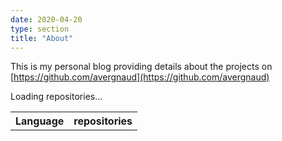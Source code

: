 ```yaml
---
date: 2020-04-20
type: section
title: "About"
---
```


This is my personal blog providing details about the projects on [https://github.com/avergnaud](https://github.com/avergnaud)

<div id="loading">Loading repositories...</div>
<table id="languages-result">
<tr>
    <th>Language</th>
    <th>repositories</th>
  </tr>
</table>

<script>

    var mapper = function(ent){return ent.language},
    reducer = function(stats, lang) {stats[lang] = (stats[lang] || 0) + 1; return stats};
  
    window.ghApiCallHandler = function(result) {
    if (Math.floor(result.meta.status/100) == 2) {
        langStats = result.data.map(mapper).reduce(reducer, {});

        var sortable = [];
        for (var language in langStats) {
            sortable.push([language, langStats[language]]);
        }
        sortable.sort(function(a, b) {
            return b[1] - a[1];
        });

        var table = document.getElementById("languages-result");
        document.getElementById("loading").innerHTML = ''
        for (s of sortable) {
            if (s[0] != "null") {
                // do stuff
                var languageRow = document.createElement('tr');
                var lien = "<a href='https://github.com/search?q=user%3Aavergnaud+language%3A" 
                            + s[0] 
                            + "&s=updated' target='_blank'>" 
                            + s[0] 
                            + "</a>";
                var lienCell = document.createElement('td');
                lienCell.innerHTML = lien;
                languageRow.appendChild(lienCell);
                var nb = "<a href='https://github.com/search?q=user%3Aavergnaud+language%3A" 
                            + s[0] 
                            + "&s=updated' target='_blank'>" 
                            + s[1] 
                            + "</a>";
                var nbCell = document.createElement('td');
                nbCell.innerHTML = nb;
                languageRow.appendChild(nbCell);
                //languageRow.innerHTML = lien + ' <span class="rnb">' + s[1] + '</span>';  
                table.appendChild(languageRow);
            }
        }
    }
    else {
        console.log('Request failed with code ' + result.meta.status);
    }
    };

    window.ghApiCall = function(user) {
    var scrElm = document.createElement('script');
    scrElm.src = 'https://api.github.com/users/' + encodeURI(user) + '/repos?callback=ghApiCallHandler&per_page=100';
    (document.head || document.getElementsByTagName('head')[0]).appendChild(scrElm);
    };

    ghApiCall('avergnaud');
</script>

